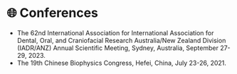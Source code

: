 # :globe_with_meridians: Conferences
- The 62nd International Association for International Association for Dental, Oral, and Craniofacial Research Australia/New Zealand Division (IADR/ANZ) Annual Scientific Meeting, Sydney, Australia, September 27-29, 2023.
- The 19th Chinese Biophysics Congress, Hefei, China, July 23-26, 2021.
